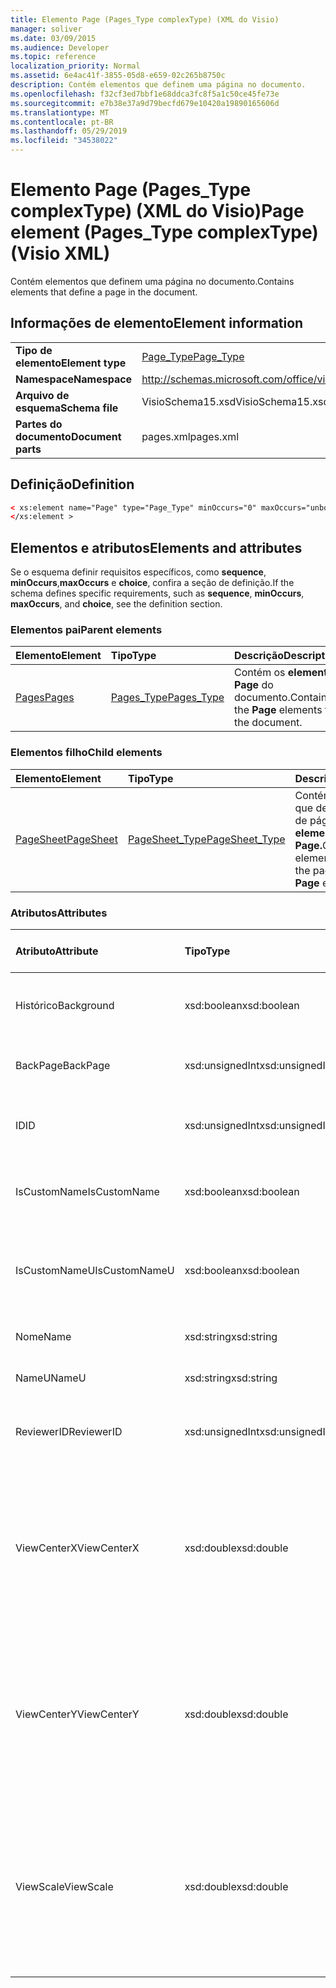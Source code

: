 ```yaml
---
title: Elemento Page (Pages_Type complexType) (XML do Visio)
manager: soliver
ms.date: 03/09/2015
ms.audience: Developer
ms.topic: reference
localization_priority: Normal
ms.assetid: 6e4ac41f-3855-05d8-e659-02c265b8750c
description: Contém elementos que definem uma página no documento.
ms.openlocfilehash: f32cf3ed7bbf1e68ddca3fc8f5a1c50ce45fe73e
ms.sourcegitcommit: e7b38e37a9d79becfd679e10420a19890165606d
ms.translationtype: MT
ms.contentlocale: pt-BR
ms.lasthandoff: 05/29/2019
ms.locfileid: "34538022"
---
```

# <a name="page-element-pages_type-complextype-visio-xml"></a><span data-ttu-id="656e4-103">Elemento Page (Pages_Type complexType) (XML do Visio)</span><span class="sxs-lookup"><span data-stu-id="656e4-103">Page element (Pages_Type complexType) (Visio XML)</span></span>

<span data-ttu-id="656e4-104">Contém elementos que definem uma página no documento.</span><span class="sxs-lookup"><span data-stu-id="656e4-104">Contains elements that define a page in the document.</span></span>
  
## <a name="element-information"></a><span data-ttu-id="656e4-105">Informações de elemento</span><span class="sxs-lookup"><span data-stu-id="656e4-105">Element information</span></span>

|||
|:-----|:-----|
|<span data-ttu-id="656e4-106">**Tipo de elemento**</span><span class="sxs-lookup"><span data-stu-id="656e4-106">**Element type**</span></span> <br/> |[<span data-ttu-id="656e4-107">Page_Type</span><span class="sxs-lookup"><span data-stu-id="656e4-107">Page_Type</span></span>](page_type-complextypevisio-xml.md) <br/> |
|<span data-ttu-id="656e4-108">**Namespace**</span><span class="sxs-lookup"><span data-stu-id="656e4-108">**Namespace**</span></span> <br/> |http://schemas.microsoft.com/office/visio/2012/main  <br/> |
|<span data-ttu-id="656e4-109">**Arquivo de esquema**</span><span class="sxs-lookup"><span data-stu-id="656e4-109">**Schema file**</span></span> <br/> |<span data-ttu-id="656e4-110">VisioSchema15.xsd</span><span class="sxs-lookup"><span data-stu-id="656e4-110">VisioSchema15.xsd</span></span>  <br/> |
|<span data-ttu-id="656e4-111">**Partes do documento**</span><span class="sxs-lookup"><span data-stu-id="656e4-111">**Document parts**</span></span> <br/> |<span data-ttu-id="656e4-112">pages.xml</span><span class="sxs-lookup"><span data-stu-id="656e4-112">pages.xml</span></span>  <br/> |
   
## <a name="definition"></a><span data-ttu-id="656e4-113">Definição</span><span class="sxs-lookup"><span data-stu-id="656e4-113">Definition</span></span>

```XML
< xs:element name="Page" type="Page_Type" minOccurs="0" maxOccurs="unbounded" >
</xs:element >
```

## <a name="elements-and-attributes"></a><span data-ttu-id="656e4-114">Elementos e atributos</span><span class="sxs-lookup"><span data-stu-id="656e4-114">Elements and attributes</span></span>

<span data-ttu-id="656e4-115">Se o esquema definir requisitos específicos, como **sequence**, **minOccurs**,**maxOccurs** e **choice**, confira a seção de definição.</span><span class="sxs-lookup"><span data-stu-id="656e4-115">If the schema defines specific requirements, such as **sequence**, **minOccurs**, **maxOccurs**, and **choice**, see the definition section.</span></span> 
  
### <a name="parent-elements"></a><span data-ttu-id="656e4-116">Elementos pai</span><span class="sxs-lookup"><span data-stu-id="656e4-116">Parent elements</span></span>

|<span data-ttu-id="656e4-117">**Elemento**</span><span class="sxs-lookup"><span data-stu-id="656e4-117">**Element**</span></span>|<span data-ttu-id="656e4-118">**Tipo**</span><span class="sxs-lookup"><span data-stu-id="656e4-118">**Type**</span></span>|<span data-ttu-id="656e4-119">**Descrição**</span><span class="sxs-lookup"><span data-stu-id="656e4-119">**Description**</span></span>|
|:-----|:-----|:-----|
|[<span data-ttu-id="656e4-120">Pages</span><span class="sxs-lookup"><span data-stu-id="656e4-120">Pages</span></span>](pages-elementvisio-xml.md) <br/> |[<span data-ttu-id="656e4-121">Pages_Type</span><span class="sxs-lookup"><span data-stu-id="656e4-121">Pages_Type</span></span>](pages_type-complextypevisio-xml.md) <br/> |<span data-ttu-id="656e4-122">Contém os **elementos Page** do documento.</span><span class="sxs-lookup"><span data-stu-id="656e4-122">Contains the **Page** elements for the document.</span></span>  <br/> |
   
### <a name="child-elements"></a><span data-ttu-id="656e4-123">Elementos filho</span><span class="sxs-lookup"><span data-stu-id="656e4-123">Child elements</span></span>

|<span data-ttu-id="656e4-124">**Elemento**</span><span class="sxs-lookup"><span data-stu-id="656e4-124">**Element**</span></span>|<span data-ttu-id="656e4-125">**Tipo**</span><span class="sxs-lookup"><span data-stu-id="656e4-125">**Type**</span></span>|<span data-ttu-id="656e4-126">**Descrição**</span><span class="sxs-lookup"><span data-stu-id="656e4-126">**Description**</span></span>|
|:-----|:-----|:-----|
|[<span data-ttu-id="656e4-127">PageSheet</span><span class="sxs-lookup"><span data-stu-id="656e4-127">PageSheet</span></span>](pagesheet-element-page_type-complextypevisio-xml.md) <br/> |[<span data-ttu-id="656e4-128">PageSheet_Type</span><span class="sxs-lookup"><span data-stu-id="656e4-128">PageSheet_Type</span></span>](pagesheet_type-complextypevisio-xml.md) <br/> |<span data-ttu-id="656e4-129">Contém elementos que definem a folha de página para um **elemento Page.**</span><span class="sxs-lookup"><span data-stu-id="656e4-129">Contains elements that define the page sheet for a **Page** element.</span></span>  <br/> |
   
### <a name="attributes"></a><span data-ttu-id="656e4-130">Atributos</span><span class="sxs-lookup"><span data-stu-id="656e4-130">Attributes</span></span>

|<span data-ttu-id="656e4-131">**Atributo**</span><span class="sxs-lookup"><span data-stu-id="656e4-131">**Attribute**</span></span>|<span data-ttu-id="656e4-132">**Tipo**</span><span class="sxs-lookup"><span data-stu-id="656e4-132">**Type**</span></span>|<span data-ttu-id="656e4-133">**Obrigatório**</span><span class="sxs-lookup"><span data-stu-id="656e4-133">**Required**</span></span>|<span data-ttu-id="656e4-134">**Descrição**</span><span class="sxs-lookup"><span data-stu-id="656e4-134">**Description**</span></span>|<span data-ttu-id="656e4-135">**Valores possíveis**</span><span class="sxs-lookup"><span data-stu-id="656e4-135">**Possible values**</span></span>|
|:-----|:-----|:-----|:-----|:-----|
|<span data-ttu-id="656e4-136">Histórico</span><span class="sxs-lookup"><span data-stu-id="656e4-136">Background</span></span>  <br/> |<span data-ttu-id="656e4-137">xsd:boolean</span><span class="sxs-lookup"><span data-stu-id="656e4-137">xsd:boolean</span></span>  <br/> |<span data-ttu-id="656e4-138">opcional</span><span class="sxs-lookup"><span data-stu-id="656e4-138">optional</span></span>  <br/> |<span data-ttu-id="656e4-139">Um sinalizador que indica se a página é uma página de plano de fundo.</span><span class="sxs-lookup"><span data-stu-id="656e4-139">A flag indicating if the page is a background page.</span></span>  <br/> |<span data-ttu-id="656e4-140">Valores do tipo xsd:boolean.</span><span class="sxs-lookup"><span data-stu-id="656e4-140">Values of the xsd:boolean type.</span></span>  <br/> |
|<span data-ttu-id="656e4-141">BackPage</span><span class="sxs-lookup"><span data-stu-id="656e4-141">BackPage</span></span>  <br/> |<span data-ttu-id="656e4-142">xsd:unsignedInt</span><span class="sxs-lookup"><span data-stu-id="656e4-142">xsd:unsignedInt</span></span>  <br/> |<span data-ttu-id="656e4-143">opcional</span><span class="sxs-lookup"><span data-stu-id="656e4-143">optional</span></span>  <br/> |<span data-ttu-id="656e4-144">A ID da página de plano de fundo desta página.</span><span class="sxs-lookup"><span data-stu-id="656e4-144">The ID of this page's background page.</span></span>  <br/> |<span data-ttu-id="656e4-145">Valores do tipo xsd:unsignedInt.</span><span class="sxs-lookup"><span data-stu-id="656e4-145">Values of the xsd:unsignedInt type.</span></span>  <br/> |
|<span data-ttu-id="656e4-146">ID</span><span class="sxs-lookup"><span data-stu-id="656e4-146">ID</span></span>  <br/> |<span data-ttu-id="656e4-147">xsd:unsignedInt</span><span class="sxs-lookup"><span data-stu-id="656e4-147">xsd:unsignedInt</span></span>  <br/> |<span data-ttu-id="656e4-148">obrigatório</span><span class="sxs-lookup"><span data-stu-id="656e4-148">required</span></span>  <br/> |<span data-ttu-id="656e4-149">A ID exclusiva do elemento dentro de seu elemento pai.</span><span class="sxs-lookup"><span data-stu-id="656e4-149">The unique ID of the element within its parent element.</span></span>  <br/> |<span data-ttu-id="656e4-150">Valores do tipo xsd:unsignedInt.</span><span class="sxs-lookup"><span data-stu-id="656e4-150">Values of the xsd:unsignedInt type.</span></span>  <br/> |
|<span data-ttu-id="656e4-151">IsCustomName</span><span class="sxs-lookup"><span data-stu-id="656e4-151">IsCustomName</span></span>  <br/> |<span data-ttu-id="656e4-152">xsd:boolean</span><span class="sxs-lookup"><span data-stu-id="656e4-152">xsd:boolean</span></span>  <br/> |<span data-ttu-id="656e4-153">opcional</span><span class="sxs-lookup"><span data-stu-id="656e4-153">optional</span></span>  <br/> |<span data-ttu-id="656e4-154">Indica se o nome foi personalizado pelo usuário.</span><span class="sxs-lookup"><span data-stu-id="656e4-154">Indicates whether the name has been customized by the user.</span></span>  <br/> |<span data-ttu-id="656e4-155">Valores do tipo xsd:Boolean.</span><span class="sxs-lookup"><span data-stu-id="656e4-155">Values of the xsd:Boolean type.</span></span>  <br/> |
|<span data-ttu-id="656e4-156">IsCustomNameU</span><span class="sxs-lookup"><span data-stu-id="656e4-156">IsCustomNameU</span></span>  <br/> |<span data-ttu-id="656e4-157">xsd:boolean</span><span class="sxs-lookup"><span data-stu-id="656e4-157">xsd:boolean</span></span>  <br/> |<span data-ttu-id="656e4-158">opcional</span><span class="sxs-lookup"><span data-stu-id="656e4-158">optional</span></span>  <br/> |<span data-ttu-id="656e4-159">Indica se o nome universal foi personalizado pelo usuário.</span><span class="sxs-lookup"><span data-stu-id="656e4-159">Indicates whether the universal name has been customized by the user.</span></span>  <br/> |<span data-ttu-id="656e4-160">Valores do tipo xsd:Boolean.</span><span class="sxs-lookup"><span data-stu-id="656e4-160">Values of the xsd:Boolean type.</span></span>  <br/> |
|<span data-ttu-id="656e4-161">Nome</span><span class="sxs-lookup"><span data-stu-id="656e4-161">Name</span></span>  <br/> |<span data-ttu-id="656e4-162">xsd:string</span><span class="sxs-lookup"><span data-stu-id="656e4-162">xsd:string</span></span>  <br/> |<span data-ttu-id="656e4-163">opcional</span><span class="sxs-lookup"><span data-stu-id="656e4-163">optional</span></span>  <br/> |<span data-ttu-id="656e4-164">O nome do elemento.</span><span class="sxs-lookup"><span data-stu-id="656e4-164">The name of the element.</span></span>  <br/> |<span data-ttu-id="656e4-165">Valores do tipo xsd:string.</span><span class="sxs-lookup"><span data-stu-id="656e4-165">Values of the xsd:string type.</span></span>  <br/> |
|<span data-ttu-id="656e4-166">NameU</span><span class="sxs-lookup"><span data-stu-id="656e4-166">NameU</span></span>  <br/> |<span data-ttu-id="656e4-167">xsd:string</span><span class="sxs-lookup"><span data-stu-id="656e4-167">xsd:string</span></span>  <br/> |<span data-ttu-id="656e4-168">opcional</span><span class="sxs-lookup"><span data-stu-id="656e4-168">optional</span></span>  <br/> |<span data-ttu-id="656e4-169">O nome universal do elemento.</span><span class="sxs-lookup"><span data-stu-id="656e4-169">The universal name of the element.</span></span>  <br/> |<span data-ttu-id="656e4-170">Valores do tipo xsd:string.</span><span class="sxs-lookup"><span data-stu-id="656e4-170">Values of the xsd:string type.</span></span>  <br/> |
|<span data-ttu-id="656e4-171">ReviewerID</span><span class="sxs-lookup"><span data-stu-id="656e4-171">ReviewerID</span></span>  <br/> |<span data-ttu-id="656e4-172">xsd:unsignedInt</span><span class="sxs-lookup"><span data-stu-id="656e4-172">xsd:unsignedInt</span></span>  <br/> |<span data-ttu-id="656e4-173">opcional</span><span class="sxs-lookup"><span data-stu-id="656e4-173">optional</span></span>  <br/> |<span data-ttu-id="656e4-174">A ID do revistor associado à sobreposição de marcação.</span><span class="sxs-lookup"><span data-stu-id="656e4-174">The ID of the reviewer associated with the markup overlay.</span></span>  <br/> |<span data-ttu-id="656e4-175">Valores do tipo xsd:unsignedInt.</span><span class="sxs-lookup"><span data-stu-id="656e4-175">Values of the xsd:unsignedInt type.</span></span>  <br/> |
|<span data-ttu-id="656e4-176">ViewCenterX</span><span class="sxs-lookup"><span data-stu-id="656e4-176">ViewCenterX</span></span>  <br/> |<span data-ttu-id="656e4-177">xsd:double</span><span class="sxs-lookup"><span data-stu-id="656e4-177">xsd:double</span></span>  <br/> |<span data-ttu-id="656e4-178">opcional</span><span class="sxs-lookup"><span data-stu-id="656e4-178">optional</span></span>  <br/> |<span data-ttu-id="656e4-179">**ViewCenterX** e **ViewCenterY** especificam um ponto central em uma página que um novo ponto de exibição (janela) assume quando é aberto inicialmente.</span><span class="sxs-lookup"><span data-stu-id="656e4-179">**ViewCenterX** and **ViewCenterY** specify a center point on a page that a new view (window) assumes when it is opened initially.</span></span>  <br/> |<span data-ttu-id="656e4-180">Valores do tipo xsd:double.</span><span class="sxs-lookup"><span data-stu-id="656e4-180">Values of the xsd:double type.</span></span>  <br/> |
|<span data-ttu-id="656e4-181">ViewCenterY</span><span class="sxs-lookup"><span data-stu-id="656e4-181">ViewCenterY</span></span>  <br/> |<span data-ttu-id="656e4-182">xsd:double</span><span class="sxs-lookup"><span data-stu-id="656e4-182">xsd:double</span></span>  <br/> |<span data-ttu-id="656e4-183">opcional</span><span class="sxs-lookup"><span data-stu-id="656e4-183">optional</span></span>  <br/> |<span data-ttu-id="656e4-184">**ViewCenterX** e **ViewCenterY** especificam um ponto central em uma página que um novo ponto de exibição (janela) assume quando ele é aberto inicialmente.</span><span class="sxs-lookup"><span data-stu-id="656e4-184">**ViewCenterX** and **ViewCenterY** specify a center point on a page that a new view (window) assumes when it is opened initially.</span></span>  <br/> |<span data-ttu-id="656e4-185">Valores do tipo xsd:double.</span><span class="sxs-lookup"><span data-stu-id="656e4-185">Values of the xsd:double type.</span></span>  <br/> |
|<span data-ttu-id="656e4-186">ViewScale</span><span class="sxs-lookup"><span data-stu-id="656e4-186">ViewScale</span></span>  <br/> |<span data-ttu-id="656e4-187">xsd:double</span><span class="sxs-lookup"><span data-stu-id="656e4-187">xsd:double</span></span>  <br/> |<span data-ttu-id="656e4-188">opcional</span><span class="sxs-lookup"><span data-stu-id="656e4-188">optional</span></span>  <br/> |<span data-ttu-id="656e4-189">O fator de ampliação padrão a ser usado quando um novo modo de exibição (janela) da página é aberto.</span><span class="sxs-lookup"><span data-stu-id="656e4-189">The default magnification factor to use when a new view (window) of the page is opened.</span></span> <span data-ttu-id="656e4-190">Por exemplo, 1 = 100%; 1,5 = 150% e assim por diante.</span><span class="sxs-lookup"><span data-stu-id="656e4-190">For example, 1 = 100%; 1.5 = 150%, and so on.</span></span>  <br/> |<span data-ttu-id="656e4-191">Valores do tipo xsd:double.</span><span class="sxs-lookup"><span data-stu-id="656e4-191">Values of the xsd:double type.</span></span>  <br/> |
   

